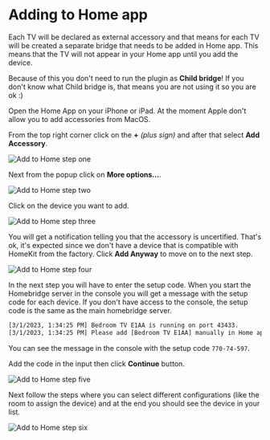 # Adding to Home app

Each TV will be declared as external accessory and that means for each TV will be created a separate bridge that needs to be added in Home app. This means that the TV will not appear in your Home app until you add the device.

Because of this you don't need to run the plugin as **Child bridge**! If you don't know what Child bridge is, that means you are not using it so you are ok :)

Open the Home App on your iPhone or iPad. At the moment Apple don't allow you to add accessories from MacOS.

From the top right corner click on the **+** *(plus sign)* and after that select **Add Accessory**.

![Add to Home step one](~@images/install.assign-home-one.jpg)

Next from the popup click on **More options...**.

![Add to Home step two](~@images/install.assign-home-two.jpg)

Click on the device you want to add.

![Add to Home step three](~@images/install.assign-home-three.jpg)

You will get a notification telling you that the accessory is uncertified. That's ok, it's expected since we don't have a device that is compatible with HomeKit from the factory. Click **Add Anyway** to move on to the next step.

![Add to Home step four](~@images/install.assign-home-four.jpg)

In the next step you will have to enter the setup code. When you start the Homebridge server in the console you will get a message with the setup code for each device. If you don't have access to the console, the setup code is the same as the main homebridge server.

``` bash
[3/1/2023, 1:34:25 PM] Bedroom TV E1AA is running on port 43433.
[3/1/2023, 1:34:25 PM] Please add [Bedroom TV E1AA] manually in Home app. Setup Code: 770-74-597
```

You can see the message in the console with the setup code `770-74-597`.

Add the code in the input then click **Continue** button.

![Add to Home step five](~@images/install.assign-home-five.jpg)

Next follow the steps where you can select different configurations (like the room to assign the device) and at the end you should see the device in your list.

![Add to Home step six](~@images/install.assign-home-six.png)